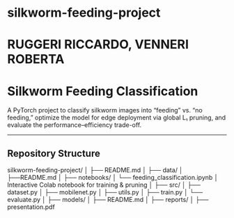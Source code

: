 # silkworm-feeding-project
# RUGGERI RICCARDO, VENNERI ROBERTA

# Silkworm Feeding Classification

A PyTorch project to classify silkworm images into “feeding” vs. “no feeding,” optimize the model for edge deployment via global L₁ pruning, and evaluate the performance–efficiency trade-off.

---

## Repository Structure

silkworm-feeding-project/
│
├── README.md
│
├── data/
│ ├──README.md
│
├── notebooks/
│ └── feeding_classification.ipynb
│     Interactive Colab notebook for training & pruning
│
├── src/
│ ├── dataset.py
│ ├── mobilenet.py
│ ├── utils.py
│ ├── train.py
│ └── evaluate.py
│
├── models/
│ ├── README.md
│
├── reports/
│ ├── presentation.pdf
